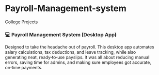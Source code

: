 # Payroll-Management-system
College Projects

### 💻 Payroll Management System (Desktop App)  
Designed to take the headache out of payroll. This desktop app automates salary calculations, tax deductions, and leave tracking, while also generating neat, ready‑to‑use payslips. It was all about reducing manual errors, saving time for admins, and making sure employees got accurate, on‑time payments.  
